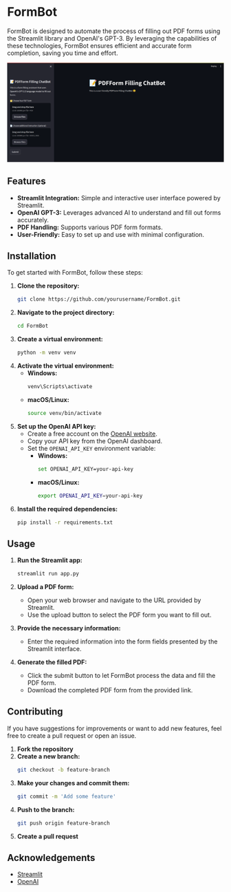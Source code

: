 # FormBot

FormBot is designed to automate the process of filling out PDF forms using the Streamlit library and OpenAI's GPT-3. By leveraging the capabilities of these technologies, FormBot ensures efficient and accurate form completion, saving you time and effort.

![FormBot](assets/image.png)

## Features

- **Streamlit Integration:** Simple and interactive user interface powered by Streamlit.
- **OpenAI GPT-3:** Leverages advanced AI to understand and fill out forms accurately.
- **PDF Handling:** Supports various PDF form formats.
- **User-Friendly:** Easy to set up and use with minimal configuration.

## Installation

To get started with FormBot, follow these steps:

1. **Clone the repository:**
    ```sh
    git clone https://github.com/yourusername/FormBot.git
    ```
2. **Navigate to the project directory:**
    ```sh
    cd FormBot
    ```
3. **Create a virtual environment:**
    ```sh
    python -m venv venv
    ```
4. **Activate the virtual environment:**
    - **Windows:**
        ```sh
        venv\Scripts\activate
        ```
    - **macOS/Linux:**
        ```sh
        source venv/bin/activate
        ```
5. **Set up the OpenAI API key:**
    - Create a free account on the [OpenAI website](https://platform.openai.com/signup).
    - Copy your API key from the OpenAI dashboard.
    - Set the `OPENAI_API_KEY` environment variable:
        - **Windows:**
            ```sh
            set OPENAI_API_KEY=your-api-key
            ```
        - **macOS/Linux:**
            ```sh
            export OPENAI_API_KEY=your-api-key
            ```
6. **Install the required dependencies:**
    ```sh
    pip install -r requirements.txt
    ```

## Usage

1. **Run the Streamlit app:**
    ```sh
    streamlit run app.py
    ```
2. **Upload a PDF form:** 
    - Open your web browser and navigate to the URL provided by Streamlit.
    - Use the upload button to select the PDF form you want to fill out.

3. **Provide the necessary information:**
    - Enter the required information into the form fields presented by the Streamlit interface.

4. **Generate the filled PDF:**
    - Click the submit button to let FormBot process the data and fill the PDF form.
    - Download the completed PDF form from the provided link.

## Contributing

If you have suggestions for improvements or want to add new features, feel free to create a pull request or open an issue.

1. **Fork the repository**
2. **Create a new branch:**
    ```sh
    git checkout -b feature-branch
    ```
3. **Make your changes and commit them:**
    ```sh
    git commit -m 'Add some feature'
    ```
4. **Push to the branch:**
    ```sh
    git push origin feature-branch
    ```
5. **Create a pull request**

## Acknowledgements

- [Streamlit](https://www.streamlit.io/)
- [OpenAI](https://www.openai.com/)
